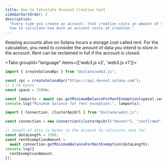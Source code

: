```yaml
---
title: How to Calculate Account Creation Cost
sidebarSortOrder: 2
description:
  "Every time you create an account, that creation costs an amount of SOL. Learn
  how to calculate how much an account costs at creation."
---
```


Keeping accounts alive on Solana incurs a storage cost called rent. For the
calculation, you need to consider the amount of data you intend to store in the
account. Rent can be reclaimed in full if the account is closed.

<Tabs groupId="language" items={['web3.js v2', 'web3.js v1']}>

<Tab value="web3.js v2">

```typescript filename="calculate-rent.ts"
import { createSolanaRpc } from "@solana/web3.js";

const rpc = createSolanaRpc("https://api.devnet.solana.com");
// 1.5k bytes
const space = 1500n;

const lamports = await rpc.getMinimumBalanceForRentExemption(space).send();
console.log("Minimum balance for rent exception:", lamports);
```

</Tab>

<Tab value="web3.js v1">

```typescript
import { Connection, clusterApiUrl } from "@solana/web3.js";

const connection = new Connection(clusterApiUrl("devnet"), "confirmed");

// length of data in bytes in the account to calculate rent for
const dataLength = 1500;
const rentExemptionAmount =
  await connection.getMinimumBalanceForRentExemption(dataLength);
console.log({
  rentExemptionAmount,
});
```

</Tab>

</Tabs>
